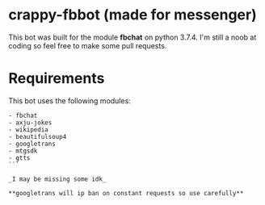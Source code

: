 # crappy-fbbot (made for messenger)

This bot was built for the module **fbchat** on python 3.7.4. 
I'm still a noob at coding so feel free to make some pull requests.

# Requirements

This bot uses the following modules:

````
- fbchat
- axju-jokes
- wikipedia
- beautifulsoup4
- googletrans
- mtgsdk
- gtts
```

_I may be missing some idk_

**googletrans will ip ban on constant requests so use carefully**
